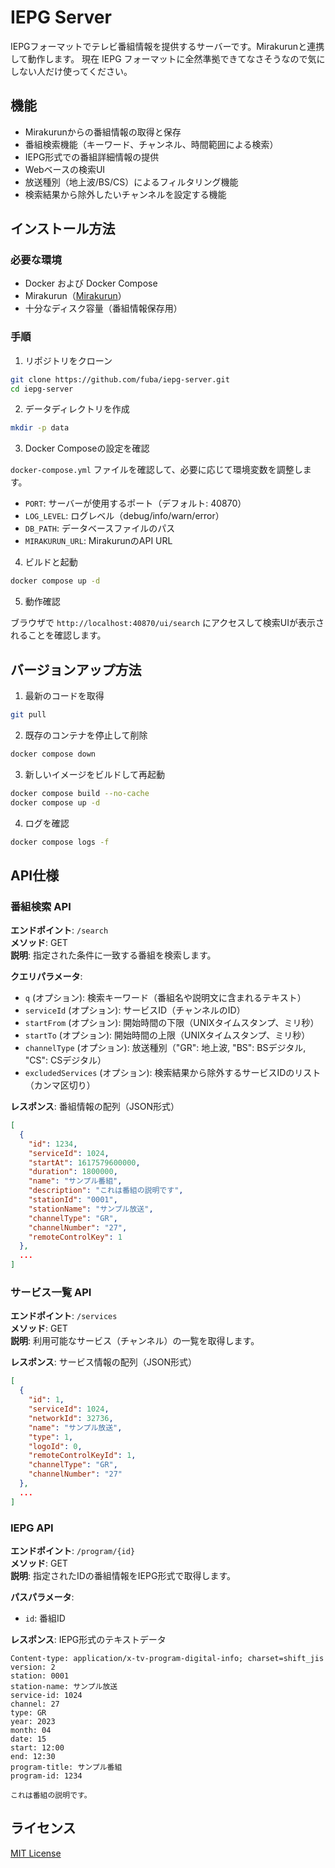 # IEPG Server

IEPGフォーマットでテレビ番組情報を提供するサーバーです。Mirakurunと連携して動作します。
現在 IEPG フォーマットに全然準拠できてなさそうなので気にしない人だけ使ってください。

## 機能

- Mirakurunからの番組情報の取得と保存
- 番組検索機能（キーワード、チャンネル、時間範囲による検索）
- IEPG形式での番組詳細情報の提供
- Webベースの検索UI
- 放送種別（地上波/BS/CS）によるフィルタリング機能
- 検索結果から除外したいチャンネルを設定する機能

## インストール方法

### 必要な環境

- Docker および Docker Compose
- Mirakurun（[Mirakurun](https://github.com/Chinachu/Mirakurun)）
- 十分なディスク容量（番組情報保存用）

### 手順

1. リポジトリをクローン

```bash
git clone https://github.com/fuba/iepg-server.git
cd iepg-server
```

2. データディレクトリを作成

```bash
mkdir -p data
```

3. Docker Composeの設定を確認

`docker-compose.yml` ファイルを確認して、必要に応じて環境変数を調整します。

- `PORT`: サーバーが使用するポート（デフォルト: 40870）
- `LOG_LEVEL`: ログレベル（debug/info/warn/error）
- `DB_PATH`: データベースファイルのパス
- `MIRAKURUN_URL`: MirakurunのAPI URL

4. ビルドと起動

```bash
docker compose up -d
```

5. 動作確認

ブラウザで `http://localhost:40870/ui/search` にアクセスして検索UIが表示されることを確認します。

## バージョンアップ方法

1. 最新のコードを取得

```bash
git pull
```

2. 既存のコンテナを停止して削除

```bash
docker compose down
```

3. 新しいイメージをビルドして再起動

```bash
docker compose build --no-cache
docker compose up -d
```

4. ログを確認

```bash
docker compose logs -f
```

## API仕様

### 番組検索 API

**エンドポイント**: `/search`  
**メソッド**: GET  
**説明**: 指定された条件に一致する番組を検索します。

**クエリパラメータ**:
- `q` (オプション): 検索キーワード（番組名や説明文に含まれるテキスト）
- `serviceId` (オプション): サービスID（チャンネルのID）
- `startFrom` (オプション): 開始時間の下限（UNIXタイムスタンプ、ミリ秒）
- `startTo` (オプション): 開始時間の上限（UNIXタイムスタンプ、ミリ秒）
- `channelType` (オプション): 放送種別（"GR": 地上波, "BS": BSデジタル, "CS": CSデジタル）
- `excludedServices` (オプション): 検索結果から除外するサービスIDのリスト（カンマ区切り）

**レスポンス**: 番組情報の配列（JSON形式）

```json
[
  {
    "id": 1234,
    "serviceId": 1024,
    "startAt": 1617579600000,
    "duration": 1800000,
    "name": "サンプル番組",
    "description": "これは番組の説明です",
    "stationId": "0001",
    "stationName": "サンプル放送",
    "channelType": "GR",
    "channelNumber": "27",
    "remoteControlKey": 1
  },
  ...
]
```

### サービス一覧 API

**エンドポイント**: `/services`  
**メソッド**: GET  
**説明**: 利用可能なサービス（チャンネル）の一覧を取得します。

**レスポンス**: サービス情報の配列（JSON形式）

```json
[
  {
    "id": 1,
    "serviceId": 1024,
    "networkId": 32736,
    "name": "サンプル放送",
    "type": 1,
    "logoId": 0,
    "remoteControlKeyId": 1,
    "channelType": "GR",
    "channelNumber": "27"
  },
  ...
]
```

### IEPG API

**エンドポイント**: `/program/{id}`  
**メソッド**: GET  
**説明**: 指定されたIDの番組情報をIEPG形式で取得します。

**パスパラメータ**:
- `id`: 番組ID

**レスポンス**: IEPG形式のテキストデータ

```
Content-type: application/x-tv-program-digital-info; charset=shift_jis
version: 2
station: 0001
station-name: サンプル放送
service-id: 1024
channel: 27
type: GR
year: 2023
month: 04
date: 15
start: 12:00
end: 12:30
program-title: サンプル番組
program-id: 1234

これは番組の説明です。
```

## ライセンス

[MIT License](LICENSE)

